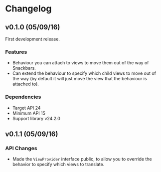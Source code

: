 # Changelog

## v0.1.0 (05/09/16)

First development release.

### Features

- Behaviour you can attach to views to move them out of the way of Snackbars.
- Can extend the behaviour to specify which child views to move out of the way (by default it will just move the view that the behaviour is attached to).

### Dependencies

- Target API 24
- Minimum API 15
- Support library v24.2.0

## v0.1.1 (05/09/16)

### API Changes

- Made the `ViewProvider` interface public, to allow you to override the behavior to specify which views to translate.

